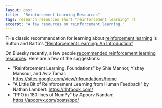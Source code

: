 ```yaml
---
layout: post
title:  "Reinforcement Learning Resources"
tags: research resources short "reinforcement learning" rl
excerpt: "A few resources on reinforcement learning."
---
```


THe classic recommendation for learning about [reinforcement learning](https://en.wikipedia.org/wiki/Reinforcement_learning) is Sutton and Barto's ["Reinforcement Learning: An Introduction"](http://incompleteideas.net/book/the-book-2nd.html)

On Bluesky recently, a few people [recommended reinforcement learning resources](https://bsky.app/profile/juand-r.bsky.social/post/3lgz67v5b322t). Here are a few of the suggestions:

 - "Reinforcement Learning: Foundations" by Shie Mannor, Yishay Mansour, and Aviv Tamar: <https://sites.google.com/view/rlfoundations/home>
 - "A Little Bit of Reinforcement Learning from Human Feedback" by Nathan Lambert: <https://rlhfbook.com/>
 - "PPO in 180 lines of NumPy" by Apoorv Nandan: <https://apoorvx.com/posts/ppo/>
